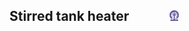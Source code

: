 ## Stirred tank heater  &nbsp; &nbsp; &nbsp; &nbsp; &nbsp; &nbsp; <img src="images/iitkgp.png" width="3%" />
